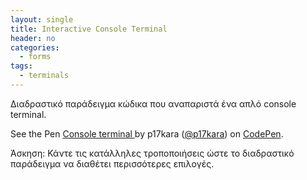 ```yaml
---
layout: single
title: Interactive Console Terminal
header: no
categories:
  - forms
tags:
  - terminals
---
```


Διαδραστικό παράδειγμα κώδικα που αναπαριστά ένα απλό console terminal.

<p data-height="350" data-theme-id="17517" data-slug-hash="OyJzZq" data-default-tab="result" data-user="p17kara" class='codepen'>
  See the Pen <a href='https://codepen.io/p17kara/pen/KKdLBVR'> 
  Console terminal </a> by p17kara (<a href="https://codepen.io/p17kara">@p17kara</a>)
  on <a href='http://codepen.io'>CodePen</a>.</span>
</p>
<script async src="//assets.codepen.io/assets/embed/ei.js"></script>

Άσκηση: Κάντε τις κατάλληλες τροποποιήσεις ώστε το διαδραστικό παράδειγμα να διαθέτει περισσότερες επιλογές.
